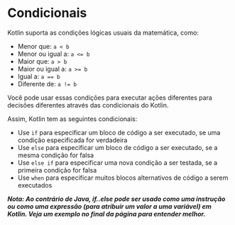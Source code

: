 # Condicionais

Kotlin suporta as condições lógicas usuais da matemática, como:

- Menor que: `a < b`
- Menor ou igual a: `a <= b`
- Maior que: `a > b`
- Maior ou igual a: `a >= b`
- Igual a: `a == b`
- Diferente de: `a != b`

Você pode usar essas condições para executar ações diferentes para decisões diferentes através das condicionais do Kotlin. 

Assim, Kotlin tem as seguintes condicionais:

- Use `if` para especificar um bloco de código a ser executado, se uma condição especificada for verdadeira
- Use `else` para especificar um bloco de código a ser executado, se a mesma condição for falsa
- Use `else if` para especificar uma nova condição a ser testada, se a primeira condição for falsa
- Use `when` para especificar muitos blocos alternativos de código a serem executados

***Nota: Ao contrário de Java, if..else pode ser usado como uma instrução ou como uma expressão (para atribuir um valor a uma variável) em Kotlin. Veja um exemplo no final da página para entender melhor.***